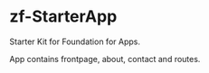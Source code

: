 # zf-StarterApp

Starter Kit for Foundation for Apps. 

App contains frontpage, about, contact and routes. 




